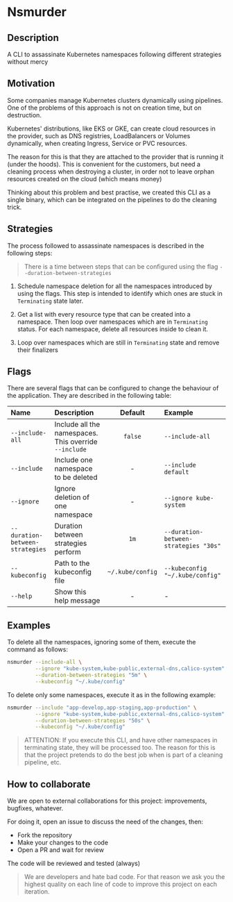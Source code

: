 # Nsmurder

## Description

A CLI to assassinate Kubernetes namespaces following different strategies without mercy

## Motivation

Some companies manage Kubernetes clusters dynamically using pipelines.
One of the problems of this approach is not on creation time, but on destruction.

Kubernetes' distributions, like EKS or GKE, can create cloud resources in the provider,
such as DNS registries, LoadBalancers or Volumes dynamically, when creating Ingress,
Service or PVC resources.

The reason for this is that they are attached to the provider that is running it
(under the hoods). This is convenient for the customers, but need a cleaning
process when destroying a cluster, in order not to leave orphan resources
created on the cloud (which means money)

Thinking about this problem and best practise, we created this CLI as a single
binary, which can be integrated on the pipelines to do the cleaning trick.

## Strategies

The process followed to assassinate namespaces is described in the following steps:

> There is a time between steps that can be configured using the flag `--duration-between-strategies`

1. Schedule namespace deletion for all the namespaces introduced by using the flags. 
   This step is intended to identify which ones are stuck in `Terminating` state later.

2. Get a list with every resource type that can be created into a namespace.
   Then loop over namespaces which are in `Terminating` status. 
   For each namespace, delete all resources inside to clean it.

3. Loop over namespaces which are still in `Terminating` state and remove their finalizers

## Flags

There are several flags that can be configured to change the behaviour of the
application. They are described in the following table:

| Name                            | Description                                           |     Default      | Example                               |
|:--------------------------------|:------------------------------------------------------|:----------------:|:--------------------------------------|
| `--include-all`                 | Include all the namespaces. This override `--include` |     `false`      | `--include-all`                       |
| `--include`                     | Include one namespace to be deleted                   |        -         | `--include default`                   |
| `--ignore`                      | Ignore deletion of one namespace                      |        -         | `--ignore kube-system`                |
| `--duration-between-strategies` | Duration between strategies perform                   |       `1m`       | `--duration-between-strategies "30s"` |
| `--kubeconfig`                  | Path to the kubeconfig file                           | `~/.kube/config` | `--kubeconfig "~/.kube/config"`       |
| `--help`                        | Show this help message                                |        -         | -                                     |

## Examples

To delete all the namespaces, ignoring some of them, execute the command as follows:

```sh
nsmurder --include-all \
         --ignore "kube-system,kube-public,external-dns,calico-system" \
         --duration-between-strategies "5m" \
         --kubeconfig "~/.kube/config"
```

To delete only some namespaces, execute it as in the following example:

```sh
nsmurder --include "app-develop,app-staging,app-production" \
         --ignore "kube-system,kube-public,external-dns,calico-system" \
         --duration-between-strategies "50s" \
         --kubeconfig "~/.kube/config"
```

> ATTENTION:
> If you execute this CLI, and have other namespaces in terminating state, they will be processed too.
> The reason for this is that the project pretends to do the best job when is part of a cleaning pipeline, etc.

## How to collaborate

We are open to external collaborations for this project: improvements, bugfixes, whatever.

For doing it, open an issue to discuss the need of the changes, then:

- Fork the repository
- Make your changes to the code
- Open a PR and wait for review

The code will be reviewed and tested (always)

> We are developers and hate bad code. For that reason we ask you the highest quality
> on each line of code to improve this project on each iteration.
